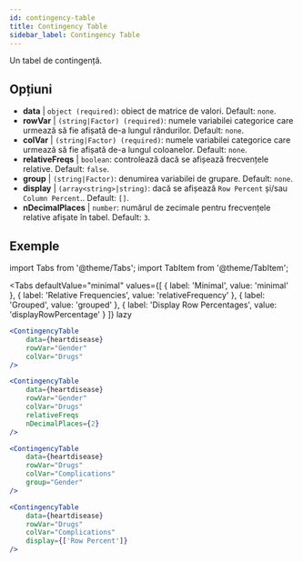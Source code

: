 ```yaml
---
id: contingency-table
title: Contingency Table
sidebar_label: Contingency Table
---
```


Un tabel de contingență.

## Opțiuni

* __data__ | `object (required)`: obiect de matrice de valori. Default: `none`.
* __rowVar__ | `(string|Factor) (required)`: numele variabilei categorice care urmează să fie afișată de-a lungul rândurilor. Default: `none`.
* __colVar__ | `(string|Factor) (required)`:  numele variabilei categorice care urmează să fie afișată de-a lungul coloanelor. Default: `none`.
* __relativeFreqs__ | `boolean`: controlează dacă se afișează frecvențele relative. Default: `false`.
* __group__ | `(string|Factor)`: denumirea variabilei de grupare. Default: `none`.
* __display__ | `(array<string>|string)`: dacă se afișează `Row Percent` și/sau `Column Percent`.. Default: `[]`.
* __nDecimalPlaces__ | `number`: numărul de zecimale pentru frecvențele relative afișate în tabel. Default: `3`.


## Exemple


import Tabs from '@theme/Tabs';
import TabItem from '@theme/TabItem';

<Tabs
    defaultValue="minimal"
    values={[
        { label: 'Minimal', value: 'minimal' },
        { label: 'Relative Frequencies', value: 'relativeFrequency' },
        { label: 'Grouped', value: 'grouped' },
        { label: 'Display Row Percentages', value: 'displayRowPercentage' }
    ]}
    lazy
>

<TabItem value="minimal">

```jsx live
<ContingencyTable
    data={heartdisease} 
    rowVar="Gender"
    colVar="Drugs"
/>
```

</TabItem>

<TabItem value="relativeFrequency">

```jsx live
<ContingencyTable
    data={heartdisease} 
    rowVar="Gender"
    colVar="Drugs"
    relativeFreqs 
    nDecimalPlaces={2}
/>
```

</TabItem>

<TabItem value="grouped">

```jsx live
<ContingencyTable
    data={heartdisease} 
    rowVar="Drugs"
    colVar="Complications"
    group="Gender"
/>
```

</TabItem>

<TabItem value="displayRowPercentage">

```jsx live
<ContingencyTable
    data={heartdisease} 
    rowVar="Drugs"
    colVar="Complications"
    display={['Row Percent']}
/>
```

</TabItem>

</Tabs>
